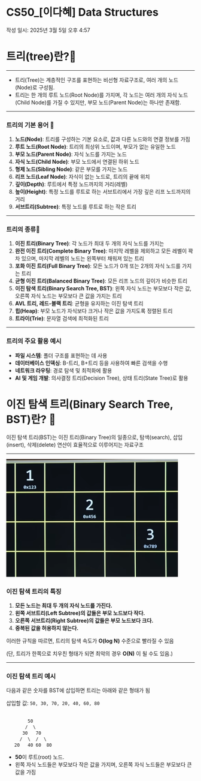 # CS50_[이다혜] Data Structures

작성 일시: 2025년 3월 5일 오후 4:57

# 트리(tree)란?🌲

---

- 트리(Tree)는 계층적인 구조를 표현하는 비선형 자료구조로, 여러 개의 노드(Node)로 구성됨.
- 트리는 한 개의 루트 노드(Root Node)를 가지며, 각 노드는 여러 개의 자식 노드(Child Node)를 가질 수 있지만, 부모 노드(Parent Node)는 하나만 존재함.

---

### **트리의 기본 용어 🌳**

1. **노드(Node)**: 트리를 구성하는 기본 요소로, 값과 다른 노드와의 연결 정보를 가짐
2. **루트 노드(Root Node)**: 트리의 최상위 노드이며, 부모가 없는 유일한 노드
3. **부모 노드(Parent Node)**: 자식 노드를 가지는 노드
4. **자식 노드(Child Node)**: 부모 노드에서 연결된 하위 노드
5. **형제 노드(Sibling Node)**: 같은 부모를 가지는 노드
6. **리프 노드(Leaf Node)**: 자식이 없는 노드로, 트리의 끝에 위치
7. **깊이(Depth)**: 루트에서 특정 노드까지의 거리(레벨)
8. **높이(Height)**: 특정 노드를 루트로 하는 서브트리에서 가장 깊은 리프 노드까지의 거리
9. **서브트리(Subtree)**: 특정 노드를 루트로 하는 작은 트리

---

### **트리의 종류🌳**

1. **이진 트리(Binary Tree)**: 각 노드가 최대 두 개의 자식 노드를 가지는 
2. **완전 이진 트리(Complete Binary Tree)**: 마지막 레벨을 제외하고 모든 레벨이 꽉 차 있으며, 마지막 레벨의 노드는 왼쪽부터 채워져 있는 트리
3. **포화 이진 트리(Full Binary Tree)**: 모든 노드가 0개 또는 2개의 자식 노드를 가지는 트리
4. **균형 이진 트리(Balanced Binary Tree)**: 모든 리프 노드의 깊이가 비슷한 트리
5. **이진 탐색 트리(Binary Search Tree, BST)**: 왼쪽 자식 노드는 부모보다 작은 값, 오른쪽 자식 노드는 부모보다 큰 값을 가지는 트리
6. **AVL 트리, 레드-블랙 트리**: 균형을 유지하는 이진 탐색 트리
7. **힙(Heap)**: 부모 노드가 자식보다 크거나 작은 값을 가지도록 정렬된 트리
8. **트라이(Trie)**: 문자열 검색에 최적화된 트리

---

### **트리의 주요 활용 예시**

- **파일 시스템**: 폴더 구조를 표현하는 데 사용
- **데이터베이스 인덱싱**: B-트리, B+트리 등을 사용하여 빠른 검색을 수행
- **네트워크 라우팅**: 경로 탐색 및 최적화에 활용
- **AI 및 게임 개발**: 의사결정 트리(Decision Tree), 상태 트리(State Tree)로 활용

# **이진 탐색 트리(Binary Search Tree, BST)란?** 🌲

이진 탐색 트리(BST)는 이진 트리(Binary Tree)의 일종으로, 탐색(search), 삽입(insert), 삭제(delete) 연산이 효율적으로 이루어지는 자료구조

---

![image.png](image.png)

### **이진 탐색 트리의 특징**

1. **모든 노드는 최대 두 개의 자식 노드를 가진다.**
2. **왼쪽 서브트리(Left Subtree)의 값들은 부모 노드보다 작다.**
3. **오른쪽 서브트리(Right Subtree)의 값들은 부모 노드보다 크다.**
4. **중복된 값을 허용하지 않는다.**

이러한 규칙을 따르면, 트리의 탐색 속도가 **O(log N)** 수준으로 빨라질 수 있음

 (단, 트리가 한쪽으로 치우친 형태가 되면 최악의 경우 **O(N)** 이 될 수도 있음.)

---

### **이진 탐색 트리 예시**

다음과 같은 숫자를 BST에 삽입하면 트리는 아래와 같은 형태가 됨  

삽입할 값: `50, 30, 70, 20, 40, 60, 80`

```

        50
       /  \
      30   70
     /  \  /  \
   20   40 60  80

```

- **50**이 루트(root) 노드.
- 왼쪽 자식 노드들은 부모보다 작은 값을 가지며, 오른쪽 자식 노드들은 부모보다 큰 값을 가짐